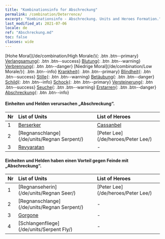 ```yaml
---
title: "Kombinationsinfo for Abschreckung"
permalink: /combination/Deterrence/
excerpt: "Kombinationsinfo - Abschreckung. Units and Heroes Formation."
last_modified_at: 2021-07-06
locale: de
ref: "Abschreckung.md"
toc: false
classes: wide
---
```


  [Hohe Moral](/de/combination/High Morale/){: .btn .btn--primary} [Verlangsamung](/de/combination/Slow/){: .btn .btn--success} [Blutung](/de/combination/Bleeding/){: .btn .btn--warning} [Verbrennung](/de/combination/Burning/){: .btn .btn--danger} [Niedrige Moral](/de/combination/Low Morale/){: .btn .btn--info} [Krankheit](/de/combination/Disease/){: .btn .btn--primary} [Blindheit](/de/combination/Blind/){: .btn .btn--success} [Stille](/de/combination/Silence/){: .btn .btn--warning} [Betäubung](/de/combination/Stun/){: .btn .btn--danger} [Schild](/de/combination/Shield/){: .btn .btn--info} [Schock](/de/combination/Static/){: .btn .btn--primary} [Versteinerung](/de/combination/Petrify/){: .btn .btn--success} [Seuche](/de/combination/Plague/){: .btn .btn--warning} [Erstarren](/de/combination/Freeze/){: .btn .btn--danger} [Abschreckung](/de/combination/Deterrence/){: .btn .btn--info} 


#### Einheiten und Helden verursachen „Abschreckung“.

  | Nr |  List of Units  | List of Heroes | 
  |:---|:----------------|:---------------| 
  | 1 | [Berserker](/de/units/Berserker/) | [Cassanbel](/de/heroes/Cassanbel/) |
  | 2 | [Regnanschlange](/de/units/Regnan Serpent/) | [Peter Lee](/de/heroes/Peter Lee/) |
  | 3 | [Revyaratan](/de/units/Revyaratan/) | - |


#### Einheiten und Helden haben einen Vorteil gegen Feinde mit „Abschreckung“.

  | Nr |  List of Units  | List of Heroes | 
  |:---|:----------------|:---------------| 
  | 1 | [Regnanseherin](/de/units/Regnan Seer/) | [Peter Lee](/de/heroes/Peter Lee/) |
  | 2 | [Regnanschlange](/de/units/Regnan Serpent/) | - |
  | 3 | [Gorgone](/de/units/Gorgon/) | - |
  | 4 | [Schlangenfliege](/de/units/Serpent Fly/) | - |
